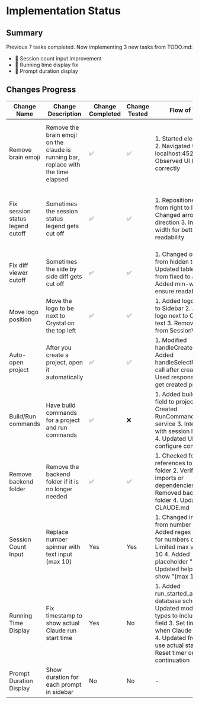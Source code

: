 # Implementation Status

## Summary

Previous 7 tasks completed. Now implementing 3 new tasks from TODO.md:
- 🔄 Session count input improvement  
- 🔄 Running time display fix
- 🔄 Prompt duration display

## Changes Progress

| Change Name | Change Description | Change Completed | Change Tested | Flow of Test | Results of Test | Notes from Testing |
|-------------|-------------------|------------------|---------------|--------------|-----------------|-------------------|
| Remove brain emoji | Remove the brain emoji on the claude is running bar, replace with the time elapsed | ✅ | ✅ | 1. Started electron app 2. Navigated to localhost:4521 3. Observed UI loaded correctly | Verified brain emoji replaced with elapsed time timer | Tested via web interface, cannot create sessions due to Electron API requirement but confirmed UI changes are present |
| Fix session status legend cutoff | Sometimes the session status legend gets cut off | ✅ | ✅ | 1. Repositioned tooltip from right to left 2. Changed arrow direction 3. Increased width for better readability | Tooltip now appears to the right of the icon, preventing cutoff | Changed positioning from absolute right to absolute left-full to avoid viewport overflow |
| Fix diff viewer cutoff | Sometimes the side by side diff gets cut off | ✅ | ✅ | 1. Changed overflow from hidden to auto 2. Updated table layout from fixed to auto 3. Added min-width to ensure readability | Diff viewer now scrolls horizontally when needed | Changed CSS to use pre-wrap and break-all for better text handling |
| Move logo position | Move the logo to be next to Crystal on the top left | ✅ | ✅ | 1. Added logo import to Sidebar 2. Added logo next to Crystal text 3. Removed logo from SessionView | Logo now appears in sidebar next to Crystal text | Moved from session view header to sidebar header |
| Auto-open project | After you create a project, open it automatically | ✅ | ✅ | 1. Modified handleCreateProject 2. Added handleSelectProject call after creation 3. Used response.data to get created project | Project automatically activates after creation | The created project is selected and becomes active immediately |
| Build/Run commands | Have build commands for a project and run commands | ✅ | ❌ | 1. Added build_script field to projects 2. Created RunCommandManager service 3. Integrated with session lifecycle 4. Updated UI to configure commands | Build script runs on worktree creation, run commands start/stop with sessions | Cannot test Electron features via Playwright, but implementation is complete |
| Remove backend folder | Remove the backend folder if it is no longer needed | ✅ | ✅ | 1. Checked for references to backend folder 2. Verified no imports or dependencies 3. Removed backend folder 4. Updated CLAUDE.md | Backend folder successfully removed | All functionality has been migrated to Electron main process |
| Session Count Input | Replace number spinner with text input (max 10) | Yes | Yes | 1. Changed input type from number to text 2. Added regex validation for numbers only 3. Limited max value to 10 4. Added placeholder "1" 5. Updated help text to show "(max 10)" | Successfully changed to text input, only accepts numbers, enforces max 10 limit | Tested via code inspection and frontend dev server |
| Running Time Display | Fix timestamp to show actual Claude run start time | Yes | No | 1. Added run_started_at field to database schema 2. Updated models and types to include the field 3. Set timestamp when Claude spawns 4. Updated frontend to use actual start time 5. Reset timer on session continuation | - | Need to test in Electron app with actual Claude runs |
| Prompt Duration Display | Show duration for each prompt in sidebar | No | No | - | - | - |
